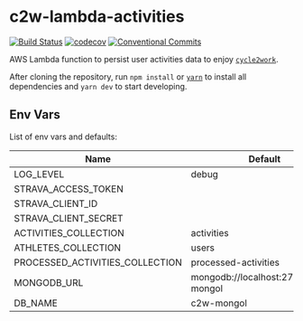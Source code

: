 # c2w-lambda-activities

[![Build Status](https://travis-ci.org/cycle2work/c2w-lambda-activities.svg?branch=master)](https://travis-ci.org/cycle2work/c2w-lambda-activities)
[![codecov](https://codecov.io/gh/cycle2work/c2w-lambda-activities/branch/master/graph/badge.svg)](https://codecov.io/gh/cycle2work/c2w-lambda-activities)
[![Conventional Commits](https://img.shields.io/badge/Conventional%20Commits-1.0.0-yellow.svg)](https://conventionalcommits.org)

AWS Lambda function to persist user activities data to enjoy [`cycle2work`](https://cycle2work.io).

After cloning the repository, run `npm install` or [`yarn`](https://yarnpkg.com) to install all dependencies and `yarn dev` to start developing.

## Env Vars

List of env vars and defaults:

| Name                            | Default                              |
| ------------------------------- | ------------------------------------ |
| LOG_LEVEL                       | debug                                |
| STRAVA_ACCESS_TOKEN             |                                      |
| STRAVA_CLIENT_ID                |                                      |
| STRAVA_CLIENT_SECRET            |                                      |
| ACTIVITIES_COLLECTION           | activities                           |
| ATHLETES_COLLECTION             | users                                |
| PROCESSED_ACTIVITIES_COLLECTION | processed-activities                 |
| MONGODB_URL                     | mongodb://localhost:27017/c2w-mongol |
| DB_NAME                         | c2w-mongol                           |
